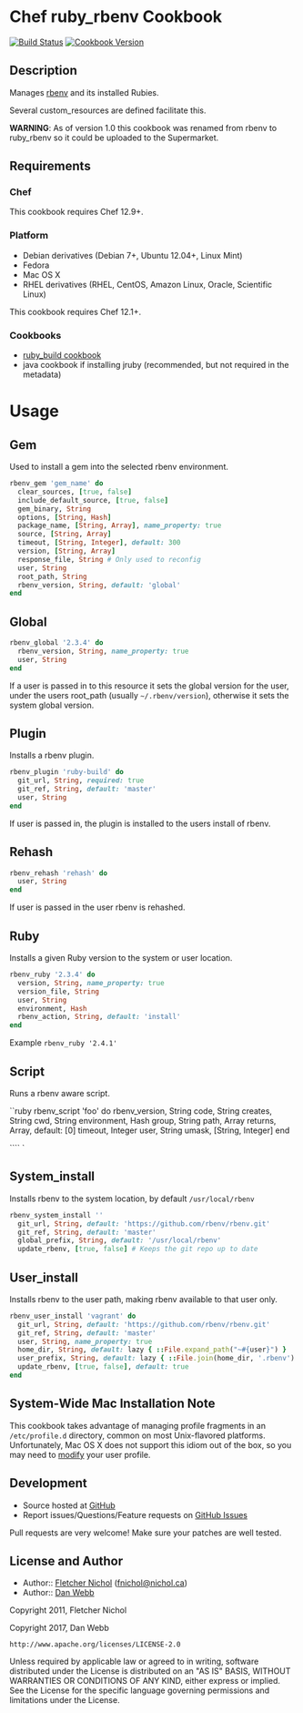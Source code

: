# Chef ruby_rbenv Cookbook

[![Build Status](https://travis-ci.org/sous-chefs/ruby_rbenv.svg?branch=master)](https://travis-ci.org/sous-chefs/ruby_rbenv) [![Cookbook Version](https://img.shields.io/cookbook/v/ruby_rbenv.svg)](https://supermarket.chef.io/cookbooks/ruby_rbenv)

## Description

Manages [rbenv][rbenv_site] and its installed Rubies.

Several custom_resources are defined facilitate this.

**WARNING**: As of version 1.0 this cookbook was renamed from rbenv to ruby_rbenv so it could be uploaded to the Supermarket.

## Requirements

### Chef

This cookbook requires Chef 12.9+.

### Platform

- Debian derivatives (Debian 7+, Ubuntu 12.04+, Linux Mint)
- Fedora
- Mac OS X
- RHEL derivatives (RHEL, CentOS, Amazon Linux, Oracle, Scientific Linux)

This cookbook requires Chef 12.1+.

### Cookbooks

- [ruby_build cookbook][ruby_build_cb]
- java cookbook if installing jruby (recommended, but not required in the metadata)

# Usage

## Gem

Used to install a gem into the selected rbenv environment.

```ruby
rbenv_gem 'gem_name' do
  clear_sources, [true, false]
  include_default_source, [true, false]
  gem_binary, String
  options, [String, Hash]
  package_name, [String, Array], name_property: true
  source, [String, Array]
  timeout, [String, Integer], default: 300
  version, [String, Array]
  response_file, String # Only used to reconfig
  user, String
  root_path, String
  rbenv_version, String, default: 'global'
end
```

## Global

```ruby
rbenv_global '2.3.4' do
  rbenv_version, String, name_property: true
  user, String
end
```

If a user is passed in to this resource it sets the global version for the user, under the users root_path (usually `~/.rbenv/version`), otherwise it sets the system global version.

## Plugin

Installs a rbenv plugin.

```ruby
rbenv_plugin 'ruby-build' do
  git_url, String, required: true
  git_ref, String, default: 'master'
  user, String
end
```

If user is passed in, the plugin is installed to the users install of rbenv.

## Rehash

```ruby
rbenv_rehash 'rehash' do
  user, String
end
```

If user is passed in the user rbenv is rehashed.

## Ruby

Installs a given Ruby version to the system or user location.

```ruby
rbenv_ruby '2.3.4' do
  version, String, name_property: true
  version_file, String
  user, String
  environment, Hash
  rbenv_action, String, default: 'install'
end
```

Example `rbenv_ruby '2.4.1'`

## Script

Runs a rbenv aware script.

``ruby rbenv_script 'foo' do rbenv_version, String code, String creates, String cwd, String environment, Hash group, String path, Array returns, Array, default: [0] timeout, Integer user, String umask, [String, Integer] end

```` `

## System_install

Installs rbenv to the system location, by default `/usr/local/rbenv`

```ruby
rbenv_system_install ''
  git_url, String, default: 'https://github.com/rbenv/rbenv.git'
  git_ref, String, default: 'master'
  global_prefix, String, default: '/usr/local/rbenv'
  update_rbenv, [true, false] # Keeps the git repo up to date
````

## User_install

Installs rbenv to the user path, making rbenv available to that user only.

```ruby
rbenv_user_install 'vagrant' do
  git_url, String, default: 'https://github.com/rbenv/rbenv.git'
  git_ref, String, default: 'master'
  user, String, name_property: true
  home_dir, String, default: lazy { ::File.expand_path("~#{user}") }
  user_prefix, String, default: lazy { ::File.join(home_dir, '.rbenv') }
  update_rbenv, [true, false], default: true
end
```

## System-Wide Mac Installation Note

This cookbook takes advantage of managing profile fragments in an `/etc/profile.d` directory, common on most Unix-flavored platforms. Unfortunately, Mac OS X does not support this idiom out of the box, so you may need to [modify][mac_profile_d] your user profile.

## Development

- Source hosted at [GitHub][repo]
- Report issues/Questions/Feature requests on [GitHub Issues][issues]

Pull requests are very welcome! Make sure your patches are well tested.

## License and Author

- Author:: [Fletcher Nichol][fnichol] ([fnichol@nichol.ca](mailto:fnichol@nichol.ca))
- Author:: [Dan Webb][damacus]

Copyright 2011, Fletcher Nichol

Copyright 2017, Dan Webb

```
http://www.apache.org/licenses/LICENSE-2.0
```

Unless required by applicable law or agreed to in writing, software distributed under the License is distributed on an "AS IS" BASIS, WITHOUT WARRANTIES OR CONDITIONS OF ANY KIND, either express or implied. See the License for the specific language governing permissions and limitations under the License.

[custom_resources]: https://docs.chef.io/custom_resources.html
[damacus]: https://github.com/damacus
[fnichol]: https://github.com/fnichol
[issues]: https://github.com/chef-rbenv/ruby-rbenv/issues
[mac_profile_d]: http://hints.macworld.com/article.php?story=20011221192012445
[rb_readme]: https://github.com/sstephenson/ruby-build#readme
[rbenv_site]: https://github.com/sstephenson/rbenv
[repo]: https://github.com/sous-chefs/ruby-rbenv
[ruby_build_cb]: https://supermarket.chef.io/cookbooks/ruby_build
